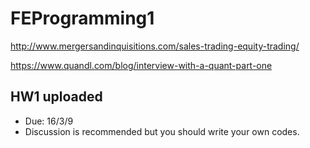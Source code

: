 # FEProgramming1

http://www.mergersandinquisitions.com/sales-trading-equity-trading/

https://www.quandl.com/blog/interview-with-a-quant-part-one


## HW1 uploaded
- Due: 16/3/9
- Discussion is recommended but you should write your own codes.

